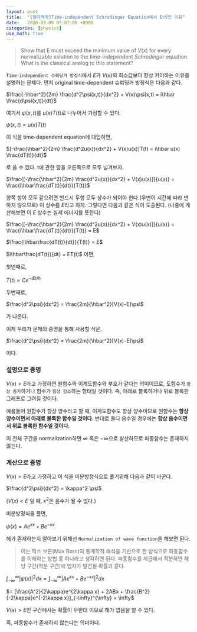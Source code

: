 ```yaml
---
layout: post
title:  "[양자역학]Time-independent Schrodinger Equation에서 E>V인 이유"
date:   2020-03-09 05:07:00 +0900
categories: [physics]
use_math: true
---
```


> Show that E must exceed the minimum value of $V(x)$ for every normalizable solution to the time-independent *Schrodinger* equation. What is the classical analog to this statement?

`Time-independent 슈뢰딩거 방정식`에서 $E$가 $V(x)$의 최소값보다 항상 커야하는 이유를 설명하는 문제다. 먼저 original time-dependent 슈뢰딩거 방정식은 다음과 같다.

$\frac{-\hbar^2}{2m} \frac{d^2\psi(x,t)}{dx^2} + V(x)\psi(x,t) = i\hbar \frac{d\psi(x,t)}{dt}$

여기서 $\psi(x,t)$를 $u(x)T(t)$로 나누어서 가정할 수 있다.

$\psi(x,t) = u(x)T(t)$

이 식을 time-dependent equation에 대입하면,

$[-\frac{\hbar^2}{2m} \frac{d^2u(x)}{dx^2} + V(x)u(x)]T(t) = i\hbar u(x) \frac{dT(t)}{dt}$

로 쓸 수 있다. t에 관한 항을 오른쪽으로 모두 넘겨보자.

$\frac{[-\frac{\hbar^2}{2m} \frac{d^2u(x)}{dx^2} + V(x)u(x)]}{u(x)} = \frac{i\hbar\frac{dT(t)}{dt}}{T(t)}$

양쪽 항이 모두 같으려면 반드시 두항 모두 상수가 되어야 한다.(우변이 시간에 따라 변하지 않으므로) 이 상수를 $E$라고 하자. 그렇다면 다음과 같은 식이 도출된다. (나중에 계산해보면 이 $E$ 상수는 실제 에너지를 뜻한다)

$\frac{[-\frac{\hbar^2}{2m} \frac{d^2u(x)}{dx^2} + V(x)u(x)]}{u(x)} = \frac{i\hbar\frac{dT(t)}{dt}}{T(t)} = E$

$\frac{i\hbar\frac{dT(t)}{dt}}{T(t)} = E$

$i\hbar\frac{dT(t)}{dt} = ET(t)$ 이면,

첫번째로,

$T(t) = Ce^{-iEt/\hbar}$

두번째로,

$\frac{d^2\psi}{dx^2} = \frac{2m}{\hbar^2}[V(x)-E]\psi$

가 나온다.



이제 우리가 문제의 증명을 통해 사용할 식은,

$\frac{d^2\psi}{dx^2} = \frac{2m}{\hbar^2}[V(x)-E]\psi$

이다.

### 설명으로 증명

$V(x) > E$라고 가정하면 원함수와 이계도함수와 부호가 같다는 의미이므로, 도함수가 `항상 증가`하거나 함수가 `항상 감소`하는 형태일 것이다. 즉, 아래로 볼록하거나 위로 볼록한 그래프로 그려질 것이다. 

예를들어 원함수가 항상 양수라고 할 때, 이계도함수도 항상 양수이므로 원함수는 **항상 양수이면서 아래로 볼록한 함수일 것이다.** 반대로 둘다 음수일 경우에는 **항상 음수이면서 위로 볼록한 함수일 것이다.** 

이 전체 구간을 normalization하면 $\infty$ 혹은 $-\infty$으로 발산하므로 파동함수는 존재하지 않는다.

### 계산으로 증명

$V(x) > E$라고 가정하고 이 식을 미분방정식으로 풀기위해 다음과 같이 바꾼다.

$\frac{d^2\psi}{dx^2} = \kappa^2 \psi$

($V(x) < E$ 일 때, $\kappa^2$은 음수가 될 수 없다.)

미분방정식을 풀면,

$\psi(x) = Ae^{\kappa x} + Be^{-\kappa x}$

해가 존재하는지 알아보기 위해선 `Normalization of wave function`을 해보면 된다.

> 이는 막스 보른(Max Born)의 통계학적 해석을 기반으로 한 방식으로 파동함수를 이해하는 방법 중 하나라고 생각하면 된다. 파동함수를 제곱해서 적분하면 해당 구간(적분 구간)에 입자가 발견될 확률과 같다.



$\int_{-\infty}^{\infty}|\psi(x)|^2dx = \int_{-\infty}^{\infty} |Ae^{\kappa x}+Be^{-\kappa x}|^2dx$ 

$= [\frac{A^2}{2\kappa}e^{2\kappa x} + 2ABx + \frac{B^2}{-2\kappa}e^{-2\kappa x}]_{-\infty}^{\infty} = \infty$



$V(x) > E$인 구간에서는 확률이 무한대 이므로 해가 없음을 알 수 있다.

즉, 파동함수가 존재하지 않는다는 의미이다.